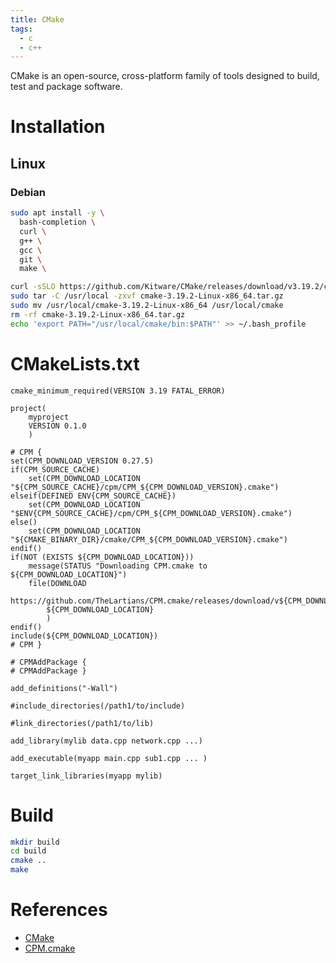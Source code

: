 ```yaml
---
title: CMake
tags:
  - c
  - c++
---
```


CMake is an open-source, cross-platform family of tools designed to build, test and package software.

# Installation
## Linux
### Debian
```bash
sudo apt install -y \
  bash-completion \
  curl \
  g++ \
  gcc \
  git \
  make \

curl -sSLO https://github.com/Kitware/CMake/releases/download/v3.19.2/cmake-3.19.2-Linux-x86_64.tar.gz
sudo tar -C /usr/local -zxvf cmake-3.19.2-Linux-x86_64.tar.gz
sudo mv /usr/local/cmake-3.19.2-Linux-x86_64 /usr/local/cmake
rm -rf cmake-3.19.2-Linux-x86_64.tar.gz
echo 'export PATH="/usr/local/cmake/bin:$PATH"' >> ~/.bash_profile
```

# CMakeLists.txt
```
cmake_minimum_required(VERSION 3.19 FATAL_ERROR)

project(
    myproject
    VERSION 0.1.0
    )

# CPM {
set(CPM_DOWNLOAD_VERSION 0.27.5)
if(CPM_SOURCE_CACHE)
    set(CPM_DOWNLOAD_LOCATION "${CPM_SOURCE_CACHE}/cpm/CPM_${CPM_DOWNLOAD_VERSION}.cmake")
elseif(DEFINED ENV{CPM_SOURCE_CACHE})
    set(CPM_DOWNLOAD_LOCATION "$ENV{CPM_SOURCE_CACHE}/cpm/CPM_${CPM_DOWNLOAD_VERSION}.cmake")
else()
    set(CPM_DOWNLOAD_LOCATION "${CMAKE_BINARY_DIR}/cmake/CPM_${CPM_DOWNLOAD_VERSION}.cmake")
endif()
if(NOT (EXISTS ${CPM_DOWNLOAD_LOCATION}))
    message(STATUS "Downloading CPM.cmake to ${CPM_DOWNLOAD_LOCATION}")
    file(DOWNLOAD
        https://github.com/TheLartians/CPM.cmake/releases/download/v${CPM_DOWNLOAD_VERSION}/CPM.cmake
        ${CPM_DOWNLOAD_LOCATION}
        )
endif()
include(${CPM_DOWNLOAD_LOCATION})
# CPM }

# CPMAddPackage {
# CPMAddPackage }

add_definitions("-Wall")

#include_directories(/path1/to/include)

#link_directories(/path1/to/lib)

add_library(mylib data.cpp network.cpp ...)

add_executable(myapp main.cpp sub1.cpp ... )

target_link_libraries(myapp mylib)
```
# Build
```bash
mkdir build
cd build
cmake ..
make
```

# References
- [CMake](https://cmake.org/)
- [CPM.cmake](https://github.com/TheLartians/CPM.cmake)
